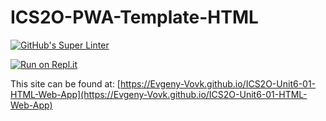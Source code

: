 # ICS2O-PWA-Template-HTML

[![GitHub's Super Linter](https://github.com/Evgeny-Vovk/ICS2O-Unit6-01-HTML-Web-App/workflows/GitHub's%20Super%20Linter/badge.svg)](https://github.com/Evgeny-Vovk/ICS2O-Unit6-01-HTML--Web-App/actions)

[![Run on Repl.it](https://repl.it/badge/github/Evgeny-Vovk/ICS2O-Unit6-01-HTML-Web-App)](https://repl.it/github/Evgeny-Vovk/ICS2O-Unit6-01-HTML-Web-App)

This site can be found at: [https://Evgeny-Vovk.github.io/ICS2O-Unit6-01-HTML-Web-App](https://Evgeny-Vovk.github.io/ICS2O-Unit6-01-HTML-Web-App)
